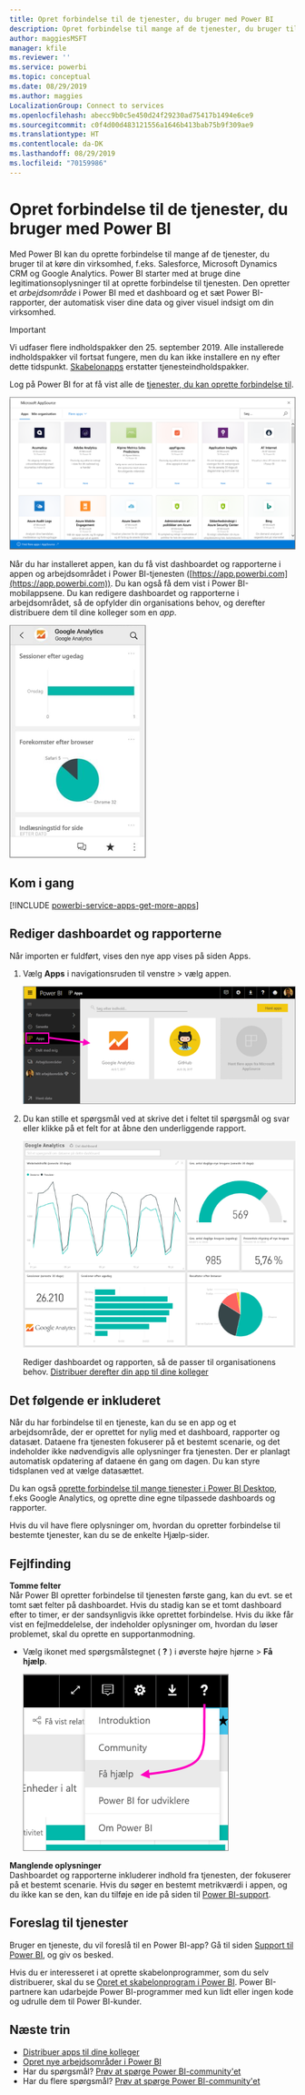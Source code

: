 ```yaml
---
title: Opret forbindelse til de tjenester, du bruger med Power BI
description: Opret forbindelse til mange af de tjenester, du bruger til at køre din virksomhed, f.eks. Salesforce, Microsoft Dynamics CRM og Google Analytics.
author: maggiesMSFT
manager: kfile
ms.reviewer: ''
ms.service: powerbi
ms.topic: conceptual
ms.date: 08/29/2019
ms.author: maggies
LocalizationGroup: Connect to services
ms.openlocfilehash: abecc9b0c5e450d24f29230ad75417b1494e6ce9
ms.sourcegitcommit: c0f4d00d483121556a1646b413bab75b9f309ae9
ms.translationtype: HT
ms.contentlocale: da-DK
ms.lasthandoff: 08/29/2019
ms.locfileid: "70159986"
---
```

# <a name="connect-to-the-services-you-use-with-power-bi"></a>Opret forbindelse til de tjenester, du bruger med Power BI
Med Power BI kan du oprette forbindelse til mange af de tjenester, du bruger til at køre din virksomhed, f.eks. Salesforce, Microsoft Dynamics CRM og Google Analytics. Power BI starter med at bruge dine legitimationsoplysninger til at oprette forbindelse til tjenesten. Den opretter et *arbejdsområde* i Power BI med et dashboard og et sæt Power BI-rapporter, der automatisk viser dine data og giver visuel indsigt om din virksomhed.

>[!IMPORTANT]
>Vi udfaser flere indholdspakker den 25. september 2019. Alle installerede indholdspakker vil fortsat fungere, men du kan ikke installere en ny efter dette tidspunkt. [Skabelonapps](https://docs.microsoft.com/power-bi/service-template-apps-overview) erstatter tjenesteindholdspakker.

Log på Power BI for at få vist alle de [tjenester, du kan oprette forbindelse til](https://app.powerbi.com/getdata/services). 

![AppSource-apps](media/service-connect-to-services/overview.png)

Når du har installeret appen, kan du få vist dashboardet og rapporterne i appen og arbejdsområdet i Power BI-tjenesten ([https://app.powerbi.com](https://app.powerbi.com)). Du kan også få dem vist i Power BI-mobilappsene. Du kan redigere dashboardet og rapporterne i arbejdsområdet, så de opfylder din organisations behov, og derefter distribuere dem til dine kolleger som en *app*. 

![Google Analytics-app i Power BI-mobilappen](media/service-connect-to-services/power-bi-service-mobile-app-240.png)

## <a name="get-started"></a>Kom i gang
[!INCLUDE [powerbi-service-apps-get-more-apps](./includes/powerbi-service-apps-get-more-apps.md)]

## <a name="edit-the-dashboard-and-reports"></a>Rediger dashboardet og rapporterne
Når importen er fuldført, vises den nye app vises på siden Apps.

1. Vælg **Apps** i navigationsruden til venstre > vælg appen.
   
     ![Siden Apps](media/service-connect-to-services/power-bi-service-apps-open-app.png)
2. Du kan stille et spørgsmål ved at skrive det i feltet til spørgsmål og svar eller klikke på et felt for at åbne den underliggende rapport. 
   
    ![Google Analytics-dashboard](media/service-connect-to-services/googleanalytics2.png)
   
    Rediger dashboardet og rapporten, så de passer til organisationens behov. [Distribuer derefter din app til dine kolleger](service-create-distribute-apps.md)

## <a name="whats-included"></a>Det følgende er inkluderet
Når du har forbindelse til en tjeneste, kan du se en app og et arbejdsområde, der er oprettet for nylig med et dashboard, rapporter og datasæt. Dataene fra tjenesten fokuserer på et bestemt scenarie, og det indeholder ikke nødvendigvis alle oplysninger fra tjenesten. Der er planlagt automatisk opdatering af dataene én gang om dagen. Du kan styre tidsplanen ved at vælge datasættet.

Du kan også [oprette forbindelse til mange tjenester i Power BI Desktop](desktop-data-sources.md), f.eks Google Analytics, og oprette dine egne tilpassede dashboards og rapporter.  

Hvis du vil have flere oplysninger om, hvordan du opretter forbindelse til bestemte tjenester, kan du se de enkelte Hjælp-sider.

## <a name="troubleshooting"></a>Fejlfinding
**Tomme felter**  
Når Power BI opretter forbindelse til tjenesten første gang, kan du evt. se et tomt sæt felter på dashboardet. Hvis du stadig kan se et tomt dashboard efter to timer, er der sandsynligvis ikke oprettet forbindelse. Hvis du ikke får vist en fejlmeddelelse, der indeholder oplysninger om, hvordan du løser problemet, skal du oprette en supportanmodning.

* Vælg ikonet med spørgsmålstegnet ( **?** ) i øverste højre hjørne > **Få hjælp**.
  
    ![Få hjælp-ikonet](media/service-connect-to-services/power-bi-service-get-help.png)

**Manglende oplysninger**  
Dashboardet og rapporterne inkluderer indhold fra tjenesten, der fokuserer på et bestemt scenarie. Hvis du søger en bestemt metrikværdi i appen, og du ikke kan se den, kan du tilføje en ide på siden til [Power BI-support](https://support.powerbi.com/forums/265200-power-bi).

## <a name="suggesting-services"></a>Foreslag til tjenester
Bruger en tjeneste, du vil foreslå til en Power BI-app? Gå til siden [Support til Power BI](https://support.powerbi.com/forums/265200-power-bi), og giv os besked.

Hvis du er interesseret i at oprette skabelonprogrammer, som du selv distribuerer, skal du se [Opret et skabelonprogram i Power BI](service-template-apps-create.md). Power BI-partnere kan udarbejde Power BI-programmer med kun lidt eller ingen kode og udrulle dem til Power BI-kunder. 

## <a name="next-steps"></a>Næste trin
* [Distribuer apps til dine kolleger](service-create-distribute-apps.md)
* [Opret nye arbejdsområder i Power BI](service-create-the-new-workspaces.md)
* Har du spørgsmål? [Prøv at spørge Power BI-community'et](http://community.powerbi.com/)
* Har du flere spørgsmål? [Prøv at spørge Power BI-community'et](http://community.powerbi.com/)

